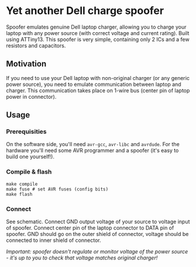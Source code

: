 # Yet another Dell charge spoofer

Spoofer emulates genuine Dell laptop charger, allowing you to charge your laptop with any power source (with correct voltage and current rating). Built using ATTiny13. This spoofer is very simple, containing only 2 ICs and a few resistors and capacitors.

## Motivation

If you need to use your Dell laptop with non-original charger (or any generic power source), you need to emulate communication between laptop and charger. This communication takes place on 1-wire bus (center pin of laptop power in connector).

## Usage

### Prerequisities

On the software side, you'll need `avr-gcc`, `avr-libc` and `avrdude`. For the hardware you'll need some AVR programmer and a spoofer (it's easy to build one yourself!).

### Compile & flash

```
make compile
make fuse # set AVR fuses (config bits)
make flash
```

### Connect

See schematic. Connect GND output voltage of your source to voltage input of spoofer. Connect center pin of the laptop connector to DATA pin of spoofer. GND should go on the outer shield of connector, voltage should be connected to inner shield of connector.

*Important: spoofer doesn't regulate or monitor voltage of the power source - it's up to you to check that voltage matches original charger!*
